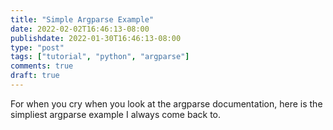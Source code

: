 ```yaml
---
title: "Simple Argparse Example"
date: 2022-02-02T16:46:13-08:00
publishdate: 2022-01-30T16:46:13-08:00
type: "post"
tags: ["tutorial", "python", "argparse"]
comments: true
draft: true
---
```


For when you cry when you look at the argparse documentation, here is the simpliest argparse example I always come back to.